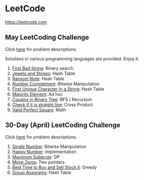 # LeetCode

https://leetcode.com

## May LeetCoding Challenge

Click [here](https://leetcode.com/explore/featured/card/may-leetcoding-challenge/) for problem descriptions.

Solutions in various programming languages are provided. Enjoy it. 

1. [First Bad String](https://github.com/jinshendan/Leetcode/tree/master/May-LeetCoding-Challenge/01-First-Bad-Version): Binary search.
2. [Jewels and Stones](https://github.com/jinshendan/Leetcode/tree/master/May-LeetCoding-Challenge/02-Jewels-And-Stones): Hash Table
3. [Ransom Note](https://github.com/jinshendan/Leetcode/tree/master/May-LeetCoding-Challenge/03-Ransom-Note): Hash Table
4. [Number Complement](https://github.com/jinshendan/Leetcode/tree/master/May-LeetCoding-Challenge/04-Number-Complement): Bitwise Manipulation
5. [First Unique Character In a String](https://github.com/jinshendan/Leetcode/tree/master/May-LeetCoding-Challenge/05-First-Unique-Character-In-A-String): Hash Table
6. [Majority Element](https://github.com/jinshendan/Leetcode/tree/master/May-LeetCoding-Challenge/06-Majority-Element): Ad hoc
7. [Cousins in Binary Tree](https://github.com/jinshendan/Leetcode/tree/master/May-LeetCoding-Challenge/07-Cousins-In-Binary-Tree): BFS / 
Recursion 
8. [Check if it is straight line](https://github.com/jinshendan/Leetcode/tree/master/May-LeetCoding-Challenge/08-Check-If-It-Is-A-Straight-Line): Cross Product
9. [Valid Perfect Square](https://github.com/jinshendan/Leetcode/tree/master/May-LeetCoding-Challenge/09-Valid-Perfect-Square): Math


## 30-Day (April) LeetCoding Challenge

Click [here](https://leetcode.com/explore/challenge/card/30-day-leetcoding-challenge/) for problem descriptions.

1. [Single Number](https://github.com/jinshendan/Leetcode/tree/master/30-Day-Leetcoding-Challenge/01-Single-Number): Bitwise Manipulation
2. [Happy Number](https://github.com/jinshendan/Leetcode/blob/master/30-Day-Leetcoding-Challenge/02-Happy-Number): Implementation
3. [Maximum Subarray](https://github.com/jinshendan/Leetcode/blob/master/30-Day-Leetcoding-Challenge/03-Maximum-Subarray): DP
4. [Move Zeros](https://github.com/jinshendan/Leetcode/blob/master/30-Day-Leetcoding-Challenge/04-Move-Zeros): Two pointers
5. [Best Time to Buy and Sell Stock II](https://github.com/jinshendan/Leetcode/tree/master/30-Day-Leetcoding-Challenge/05-Best-Time-To-Buy-And-Sell-Stock-II): Greedy
6. [Group Anagrams](https://github.com/jinshendan/Leetcode/tree/master/30-Day-Leetcoding-Challenge/06-Group-Anagrams): Hash Table
